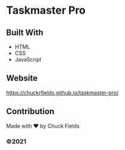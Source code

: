 # Taskmaster Pro

## Built With
* HTML
* CSS
* JavaScript

## Website
https://chuckrfields.github.io/taskmaster-pro/

## Contribution
Made with ❤️ by Chuck Fields

### ©️2021 

